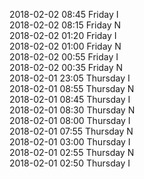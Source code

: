2018-02-02 08:45 Friday  I  
2018-02-02 08:15 Friday  N  
2018-02-02 01:20 Friday  I  
2018-02-02 01:00 Friday  N  
2018-02-02 00:55 Friday  I  
2018-02-02 00:35 Friday  N  
2018-02-01 23:05 Thursday  I  
2018-02-01 08:55 Thursday  N  
2018-02-01 08:45 Thursday  I  
2018-02-01 08:30 Thursday  N  
2018-02-01 08:00 Thursday  I  
2018-02-01 07:55 Thursday  N  
2018-02-01 03:00 Thursday  I  
2018-02-01 02:55 Thursday  N  
2018-02-01 02:50 Thursday  I  
